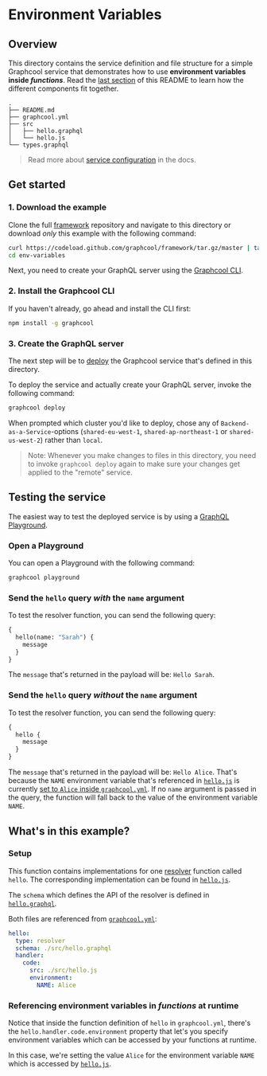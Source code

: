# Environment Variables

## Overview

This directory contains the service definition and file structure for a simple Graphcool service that demonstrates how to use **environment variables inside _functions_**. Read the [last section](#whats-in-this-example) of this README to learn how the different components fit together.

```
.
├── README.md
├── graphcool.yml
├── src
│   ├── hello.graphql
│   └── hello.js
└── types.graphql
```

> Read more about [service configuration](https://graph.cool/docs/reference/project-configuration/overview-opheidaix3) in the docs.

## Get started

### 1. Download the example

Clone the full [framework](https://github.com/graphcool/framework) repository and navigate to this directory or download _only_ this example with the following command:

```sh
curl https://codeload.github.com/graphcool/framework/tar.gz/master | tar -xz --strip=2 framework-master/examples/env-variables
cd env-variables
```

Next, you need to create your GraphQL server using the [Graphcool CLI](https://graph.cool/docs/reference/graphcool-cli/overview-zboghez5go).

### 2. Install the Graphcool CLI

If you haven't already, go ahead and install the CLI first:

```sh
npm install -g graphcool
```

### 3. Create the GraphQL server

The next step will be to [deploy](https://graph.cool/docs/reference/graphcool-cli/commands-aiteerae6l#graphcool-deploy) the Graphcool service that's defined in this directory.

To deploy the service and actually create your GraphQL server, invoke the following command:

```sh
graphcool deploy
```

When prompted which cluster you'd like to deploy, chose any of `Backend-as-a-Service`-options (`shared-eu-west-1`, `shared-ap-northeast-1` or `shared-us-west-2`) rather than `local`. 

> Note: Whenever you make changes to files in this directory, you need to invoke `graphcool deploy` again to make sure your changes get applied to the "remote" service.

## Testing the service

The easiest way to test the deployed service is by using a [GraphQL Playground](https://github.com/graphcool/graphql-playground).

### Open a Playground

You can open a Playground with the following command:

```sh
graphcool playground
```

### Send the `hello` query _with_ the `name` argument

To test the resolver function, you can send the following query:

```graphql
{
  hello(name: "Sarah") {
    message
  }
}
```

The `message` that's returned in the payload will be: `Hello Sarah`.

### Send the `hello` query _without_ the `name` argument

To test the resolver function, you can send the following query:

```graphql
{
  hello {
    message
  }
}
```

The `message` that's returned in the payload will be: `Hello Alice`. That's because the `NAME` environment variable that's referenced in [`hello.js`](./src/hello.js#L3) is currently [set to `Alice` inside `graphcool.yml`](./graphcool.yml#L18). If no `name` argument is passed in the query, the function will fall back to the value of the environment variable `NAME`.

## What's in this example?

### Setup

This function contains implementations for one [resolver](https://graph.cool/docs/reference/functions/resolvers-su6wu3yoo2) function called `hello`. The corresponding implementation can be found in [`hello.js`](./src/hello.js).

The `schema` which defines the API of the resolver is defined in [`hello.graphql`](./src/hello.graphql).

Both files are referenced from [`graphcool.yml`](./graphcool.yml):

```yml
hello:
  type: resolver
  schema: ./src/hello.graphql
  handler:
    code:
      src: ./src/hello.js
      environment:
        NAME: Alice
```


### Referencing environment variables in _functions_ at runtime

Notice that inside the function definition of `hello` in `graphcool.yml`, there's the `hello.handler.code.environment` property that let's you specify environment variables which can be accessed by your functions at runtime.

In this case, we're setting the value `Alice` for the environment variable `NAME` which is accessed by [`hello.js`](./src/hello.js#L4).












